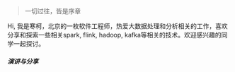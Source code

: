> 一切过往，皆是序章

Hi, 我是寒柯，北京的一枚软件工程师，热爱大数据处理和分析相关的工作，喜欢分享和探索一些相关spark, flink, hadoop, kafka等相关的技术。欢迎感兴趣的同学一起探讨。

##### 演讲与分享

